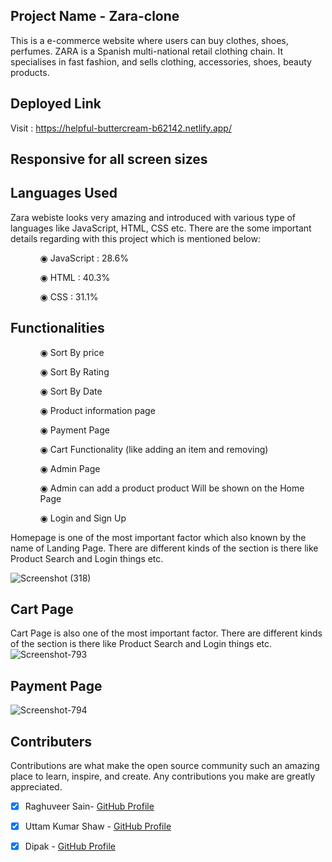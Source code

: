 ## Project Name - Zara-clone
This is a e-commerce website where users can buy clothes, shoes, perfumes. ZARA is a Spanish multi-national retail clothing chain. It specialises in fast fashion, and sells clothing, accessories, shoes, beauty products.

## Deployed Link

Visit : https://helpful-buttercream-b62142.netlify.app/

## Responsive for all screen sizes

## Languages Used

Zara webiste looks very amazing and introduced with various type of languages like JavaScript, HTML, CSS etc. There are the some important details regarding with this project which is mentioned below:

<ul dir="auto">
 <ol dir="auto">◉ JavaScript : 28.6%</ol>
 <ol dir="auto">◉ HTML : 40.3%</ol>
 <ol dir="auto">◉ CSS : 31.1%</ol>
 </ul>
 
 ## Functionalities
 
 <ul dir="auto">
 
 <ol dir="auto">◉ Sort By price </ol>
 <ol dir="auto">◉ Sort By Rating</ol>
 <ol dir="auto">◉ Sort By Date</ol>
 <ol dir="auto">◉ Product information page</ol>
 <ol dir="auto">◉ Payment Page</ol>
 <ol dir="auto">◉ Cart Functionality (like adding an item and removing) </ol>
 <ol dir="auto">◉ Admin Page</ol>
 <ol dir="auto">◉ Admin can add a product product Will be shown on the Home Page </ol>
 <ol dir="auto">◉ Login and Sign Up </ol>
 </ul>
 
 Homepage is one of the most important factor which also known by the name of Landing Page. There are different kinds of the section is there like Product Search and Login things etc.

![Screenshot (318)](https://i.ibb.co/VwNNnsj/zara-project-image.png)

## Cart Page
Cart Page is also one of the most important factor. There are different kinds of the section is there like Product Search and Login things etc.
<img src="https://i.ibb.co/Lr1qJ86/Screenshot-793.png" alt="Screenshot-793" border="0">

## Payment Page

<img src="https://i.ibb.co/174H9qf/Screenshot-794.png" alt="Screenshot-794" border="0">


## Contributers

 Contributions are what make the open source community such an amazing place to learn, inspire, and create. Any contributions you make are greatly appreciated.

- [x] Raghuveer Sain- [GitHub Profile](https://github.com/sainRaghuveer)
- [x] Uttam Kumar Shaw - [GitHub Profile](https://github.com/Vv97) 
- [x] Dipak - [GitHub Profile](https://github.com/bakshay96)

